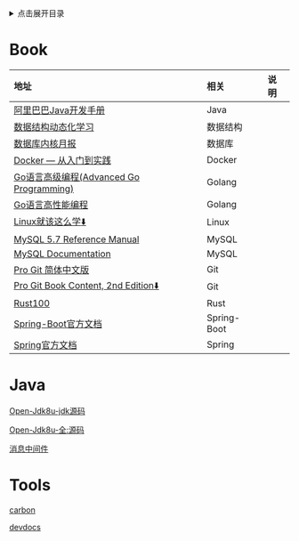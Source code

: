 <details>
<summary>点击展开目录</summary>
<!-- TOC -->

- [Book](#book)
- [Java](#java)
- [Tools](#tools)

<!-- /TOC -->
</details>

# Book

| 地址                                                                                                                    | 相关        | 说明 |
| :---------------------------------------------------------------------------------------------------------------------- | :---------- | :--- |
| [阿里巴巴Java开发手册](https://github.com/alibaba/p3c)                                                                  | Java        |      |
| [数据结构动态化学习](https://www.cs.usfca.edu/~galles/visualization/Algorithms.html)                                    | 数据结构    |      |
| [数据库内核月报](http://mysql.taobao.org/monthly/)                                                                      | 数据库      |      |
| [Docker — 从入门到实践](https://yeasy.gitbooks.io/docker_practice/)                                                     | Docker      |      |
| [Go语言高级编程(Advanced Go Programming)](https://chai2010.cn/advanced-go-programming-book/index.html)                  | Golang      |      |
| [Go语言高性能编程](https://github.com/geektutu/high-performance-go)                                                     | Golang      |      |
| [Linux就该这么学](https://www.linuxprobe.com/book)[:arrow_down:](https://www.linuxprobe.com/docs/LinuxProbe.pdf)        | Linux       |      |
| [MySQL 5.7 Reference Manual](https://dev.mysql.com/doc/refman/5.7/en/)                                                  | MySQL       |      |
| [MySQL Documentation](https://dev.mysql.com/doc/)                                                                       | MySQL       |      |
| [Pro Git 简体中文版](http://iissnan.com/progit/)                                                                        | Git         |      |
| [Pro Git Book Content, 2nd Edition](https://github.com/progit/progit2-zh)[:arrow_down:](https://git-scm.com/book/zh/v2) | Git         |      |
| [Rust100](https://rust-exercises.com/)                                                                                  | Rust        |      |
| [Spring-Boot官方文档](https://docs.spring.io/spring-boot/docs/)                                                         | Spring-Boot |      |
| [Spring官方文档](https://docs.spring.io/spring/docs/)                                                                   | Spring      |      |


# Java

[Open-Jdk8u-jdk源码](https://github.com/lambdalab-mirror/jdk8u-jdk)

[Open-Jdk8u-全:源码](http://hg.openjdk.java.net/jdk8u)

[消息中间件](https://blog.csdn.net/u013256816/article/details/54743481)

# Tools

[carbon](https://github.com/dawnlabs/carbon)

[devdocs](https://devdocs.io/)
